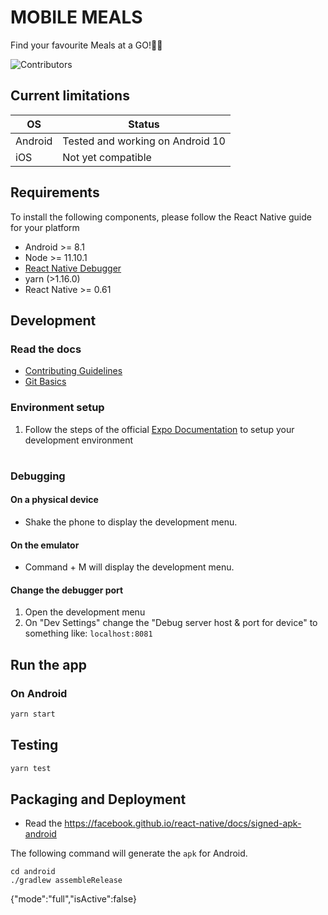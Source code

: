 # MOBILE MEALS

Find your favourite Meals at a GO!🚗🍲

![Contributors](https://img.shields.io/badge/Contributors-1-blue?style=for-the-badge&logo=react?labelColor=red?color=blue?logo=react)

## Current limitations

| OS | Status |
| -- | -- |
| Android | Tested and working on Android 10 |
| iOS | Not yet compatible |


## Requirements

To install the following components, please follow the React Native guide for your platform

- Android >= 8.1
- Node >= 11.10.1
- [React Native Debugger](https://github.com/jhen0409/react-native-debugger)
- yarn (>1.16.0)
- React Native >= 0.61

## Development

### Read the docs

- [Contributing Guidelines](docs/CONTRIBUTING.md)
- [Git Basics](docs/git-basics.md)

### Environment setup

1. Follow the steps of the official [Expo Documentation](https://docs.expo.io/) to setup your development environment

#
### Debugging

#### On a physical device

- Shake the phone to display the development menu.

#### On the emulator

- Command + M will display the development menu.

#### Change the debugger port

1. Open the development menu
2. On "Dev Settings" change the "Debug server
host & port for device" to something like:
`localhost:8081`

## Run the app

### On Android

```bash
yarn start
```


## Testing

```bash
yarn test
```

## Packaging and Deployment

- Read the https://facebook.github.io/react-native/docs/signed-apk-android

The following command will generate the `apk` for Android.
```
cd android
./gradlew assembleRelease
```
{"mode":"full","isActive":false}